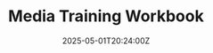 ---
title: Media Training Workbook
linkTitle: Media Training Workbook
date: '2025-05-01T20:24:00Z'
weight: 1
description: Develop essential media skills through understanding the media landscape,
  crafting key messages, mastering interview techniques, and preparing for crisis
  communication. Practice scenarios and self-assessment checklists enhance readiness
  for effective media interactions.
draft: false
ref: media-training-workbook
---